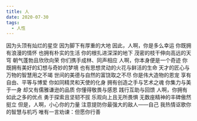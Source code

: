 ```yaml
---
title: 人
date: 2020-07-30
tags:
  - 人性
---
```


因为头顶有灿烂的星空
因为脚下有厚重的大地
因此，人啊，你是多么幸运<!--more-->
你既拥有浪漫的情怀
也拥有朴实的生活
你的根扎进深深的地下
茂密的枝干伸向高远的天穹
朝气蓬勃且欣欣向荣
你们携手成林、同声相应
人啊，你本身便是一个奇迹
你既拥有美好的幻想与奇妙的梦境
也有思想灵动的火花与鲜活的生命
天才的匠心与万物的智慧用之不竭
世间的美德与自然的富饶取之不尽
你是伟大造物的恩宠
享有自由、平等与博爱
你如同精灵和天使的化身
拥有创造之手与艺术之魂
你集力与美于一身
却又有儒雅谦逊的品质
你懂得敬畏与感恩
践行互助与回馈
人啊，你拥有如此之多的优点
勇于探索且坚韧不拔
乐观向上且无所畏惧
无数座精神的丰碑傲然挺立
但是，人啊，小心你的力量
注意提防你最强大的敌人——自己
我热情讴歌你的智慧与机巧
唯有一言劝谏：但愿你行善
